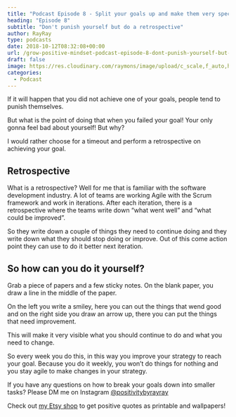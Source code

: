 ```yaml
---
title: "Podcast Episode 8 - Split your goals up and make them very specific"
heading: "Episode 8"
subtitle: "Don't punish yourself but do a retrospective"
author: RayRay
type: podcasts
date: 2018-10-12T08:32:08+00:00
url: /grow-positive-mindset-podcast-episode-8-dont-punish-yourself-but-do-a-retrospective/
draft: false
image: https://res.cloudinary.com/raymons/image/upload/c_scale,f_auto,h_1400,q_74,w_1400/v1538164339/byrayray/Don_t_punish_yourself_but_do_a_retrospective.jpg
categories:
  - Podcast
---
```


<div class="progressive-iframe" data-src="https://anchor.fm/growpositivemindset/embed/episodes/8---Dont-punish-yourself-but-do-a-retrospective-e2ct7q"></div>

If it will happen that you did not achieve one of your goals, people tend to punish themselves.

But what is the point of doing that when you failed your goal! Your only gonna feel bad about yourself! But why?

I would rather choose for a timeout and perform a retrospective on achieving your goal.

## Retrospective

What is a retrospective? Well for me that is familiar with the software development industry. A lot of teams are working Agile with the Scrum framework and work in iterations. After each iteration, there is a retrospective where the teams write down “what went well” and “what could be improved”.

So they write down a couple of things they need to continue doing and they write down what they should stop doing or improve. Out of this come action point they can use to do it better next iteration.

## So how can you do it yourself?

Grab a piece of papers and a few sticky notes. On the blank paper, you draw a line in the middle of the paper.

On the left you write a smiley, here you can out the things that wend good and on the right side you draw an arrow up, there you can put the things that need improvement.

This will make it very visible what you should continue to do and what you need to change.

So every week you do this, in this way you improve your strategy to reach your goal. Because you do it weekly, you won’t do things for nothing and you stay agile to make changes in your strategy.


If you have any questions on how to break your goals down into smaller tasks? Please DM me on Instagram [@positivitybyrayray](https://instagram.com/positivitybyrayray)

Check out [my Etsy shop](https://www.etsy.com/shop/PositivityByRayRay) to get positive quotes as printable and wallpapers!
